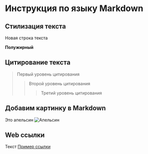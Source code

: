 # Инструкция по языку Markdown 

## Стилизация текста 

Новая строка текста

**Полужирный**

## Цитирование текста
> Первый уровень цитирования
>> Второй уровень цитирования
>>> Третий уровень цитирования

## Добавим картинку в Markdown
Это апельсин
![Апельсин](orange.jpg)

## Web ссылки
Текст [Пример ссылки](http://example.com "Всплывающая подсказка")
